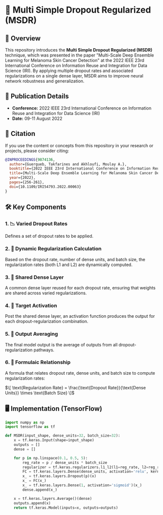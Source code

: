 # 🧬 Multi Simple Dropout Regularized (MSDR)

## 🌟 Overview
This repository introduces the **Multi Simple Dropout Regularized (MSDR)** technique, which was presented in the paper "Multi-Scale Deep Ensemble Learning for Melanoma Skin Cancer Detection" at the 2022 IEEE 23rd International Conference on Information Reuse and Integration for Data Science (IRI). By applying multiple dropout rates and associated regularizations on a single dense layer, MSDR aims to improve neural network robustness and generalization.

## 📖 Publication Details

- **Conference:** 2022 IEEE 23rd International Conference on Information Reuse and Integration for Data Science (IRI)
- **Date:** 09-11 August 2022

## 📖 Citation

If you use the content or concepts from this repository in your research or projects, please consider citing:

```bibtex
@INPROCEEDINGS{9874136,
  author={Guergueb, Takfarines and Akhloufi, Moulay A.},
  booktitle={2022 IEEE 23rd International Conference on Information Reuse and Integration for Data Science (IRI)},
  title={Multi-Scale Deep Ensemble Learning for Melanoma Skin Cancer Detection},
  year={2022},
  pages={256-261},
  doi={10.1109/IRI54793.2022.00063}
}

```

## 🛠 Key Components

### 1. 📉 **Varied Dropout Rates**
Defines a set of dropout rates to be applied.

### 2. 🧮 **Dynamic Regularization Calculation**
Based on the dropout rate, number of dense units, and batch size, the regularization rates (both L1 and L2) are dynamically computed.

### 3. 🔩 **Shared Dense Layer**
A common dense layer reused for each dropout rate, ensuring that weights are shared across varied regularizations.

### 4. 🎯 **Target Activation**
Post the shared dense layer, an activation function produces the output for each dropout-regularization combination.

### 5. 🔄 **Output Averaging**
The final model output is the average of outputs from all dropout-regularization pathways.

### 6. 📐 **Formulaic Relationship**
A formula that relates dropout rate, dense units, and batch size to compute regularization rates:

$`\[ \text{Regularization Rate} = \frac{\text{Dropout Rate}}{\text{Dense Units}} \times \text{Batch Size} \]`$

## 🖥 Implementation (TensorFlow)

```python
import numpy as np
import tensorflow as tf

def MSDR(input_shape, dense_units=32, batch_size=32):
    x = tf.keras.Input(shape=input_shape)
    outputs = []
    dense = []

    for p in np.linspace(0.1, 0.5, 5):
        reg_rate = p / dense_units * batch_size
        regularizer = tf.keras.regularizers.l1_l2(l1=reg_rate, l2=reg_rate)
        FC = tf.keras.layers.Dense(dense_units, activation='relu', kernel_regularizer=regularizer)
        x_ = tf.keras.layers.Dropout(p)(x)
        x_ = FC(x_)
        x_ = tf.keras.layers.Dense(1, activation='sigmoid')(x_)
        dense.append(x_)

    x = tf.keras.layers.Average()(dense)
    outputs.append(x)
    return tf.keras.Model(inputs=x, outputs=outputs)
```
